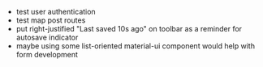 - test user authentication
- test map post routes
- put right-justified "Last saved 10s ago" on toolbar as a reminder for autosave indicator
- maybe using some list-oriented material-ui component would help with form development